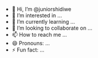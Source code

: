 - 👋 Hi, I’m @juniorshidiwe
- 👀 I’m interested in ...
- 🌱 I’m currently learning ...
- 💞️ I’m looking to collaborate on ...
- 📫 How to reach me ...
- 😄 Pronouns: ...
- ⚡ Fun fact: ...

<!---
juniorshidiwe/juniorshidiwe is a ✨ special ✨ repository because its `README.md` (this file) appears on your GitHub profile.
You can click the Preview link to take a look at your changes.
--->
